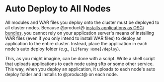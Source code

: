 # Auto Deploy to All Nodes [](id=auto-deploy-to-all-nodes)

All modules and WAR files you deploy onto the cluster must be deployed to all
cluster nodes. Because @product@ 
[installs applications as OSGi bundles](/develop/tutorials/-/knowledge_base/7-1/using-the-wab-generator), 
you cannot rely on your application server's means of installing WAR files (even
if you only intend to install WAR files) to deploy an application to the entire
cluster. Instead, place the application in each node's auto deploy folder (e.g.,
`[Liferay Home]/deploy`). 

This, as you might imagine, can be done with a script. Write a shell script that
uploads applications to each node using sftp or some other service. This way,
when you deploy an application, it uploads to each node's auto deploy folder and
installs to @product@ on each node. 
